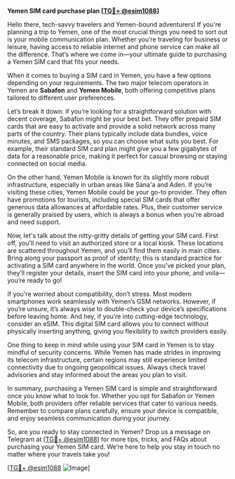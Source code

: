 **Yemen SIM card purchase plan [[TG💪+ @esim1088](https://t.me/s/esim1088)]**

Hello there, tech-savvy travelers and Yemen-bound adventurers! If you're planning a trip to Yemen, one of the most crucial things you need to sort out is your mobile communication plan. Whether you’re traveling for business or leisure, having access to reliable internet and phone service can make all the difference. That’s where we come in—your ultimate guide to purchasing a Yemen SIM card that fits your needs.

When it comes to buying a SIM card in Yemen, you have a few options depending on your requirements. The two major telecom operators in Yemen are **Sabafon** and **Yemen Mobile**, both offering competitive plans tailored to different user preferences. 

Let’s break it down: if you’re looking for a straightforward solution with decent coverage, Sabafon might be your best bet. They offer prepaid SIM cards that are easy to activate and provide a solid network across many parts of the country. Their plans typically include data bundles, voice minutes, and SMS packages, so you can choose what suits you best. For example, their standard SIM card plan might give you a few gigabytes of data for a reasonable price, making it perfect for casual browsing or staying connected on social media.

On the other hand, Yemen Mobile is known for its slightly more robust infrastructure, especially in urban areas like Sana'a and Aden. If you’re visiting these cities, Yemen Mobile could be your go-to provider. They often have promotions for tourists, including special SIM cards that offer generous data allowances at affordable rates. Plus, their customer service is generally praised by users, which is always a bonus when you're abroad and need support.

Now, let's talk about the nitty-gritty details of getting your SIM card. First off, you’ll need to visit an authorized store or a local kiosk. These locations are scattered throughout Yemen, and you’ll find them easily in main cities. Bring along your passport as proof of identity; this is standard practice for activating a SIM card anywhere in the world. Once you’ve picked your plan, they’ll register your details, insert the SIM card into your phone, and voila—you’re ready to go!

If you're worried about compatibility, don’t stress. Most modern smartphones work seamlessly with Yemen’s GSM networks. However, if you’re unsure, it’s always wise to double-check your device’s specifications before leaving home. And hey, if you’re into cutting-edge technology, consider an eSIM. This digital SIM card allows you to connect without physically inserting anything, giving you flexibility to switch providers easily.

One thing to keep in mind while using your SIM card in Yemen is to stay mindful of security concerns. While Yemen has made strides in improving its telecom infrastructure, certain regions may still experience limited connectivity due to ongoing geopolitical issues. Always check travel advisories and stay informed about the areas you plan to visit.

In summary, purchasing a Yemen SIM card is simple and straightforward once you know what to look for. Whether you opt for Sabafon or Yemen Mobile, both providers offer reliable services that cater to various needs. Remember to compare plans carefully, ensure your device is compatible, and enjoy seamless communication during your journey.

So, are you ready to stay connected in Yemen? Drop us a message on Telegram at [[TG💪+ @esim1088](https://t.me/s/esim1088)] for more tips, tricks, and FAQs about purchasing your Yemen SIM card. We’re here to help you stay in touch no matter where your travels take you!

[[TG💪+ @esim1088](https://t.me/s/esim1088) ![Image](https://i.postimg.cc/Y0z9fWf4/image.png)]